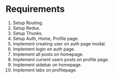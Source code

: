 # Requirements

1. Setup Routing.
2. Setup Redux.
3. Setup Thunks.
4. Setup Auth, Home, Profile page.
5. Implement creating user on auth page modal.
6. Implement login on auth page.
7. Implement all posts on homepage.
8. Implement current users posts on profile page.
9. Implement sidebar on homepage.
10. Implement tabs on profilepage.
